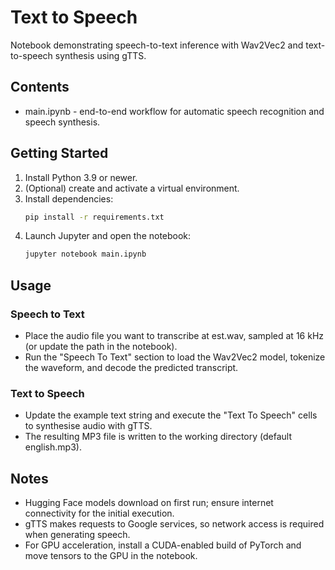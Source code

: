 ﻿# Text to Speech

Notebook demonstrating speech-to-text inference with Wav2Vec2 and text-to-speech synthesis using gTTS.

## Contents
- main.ipynb - end-to-end workflow for automatic speech recognition and speech synthesis.

## Getting Started
1. Install Python 3.9 or newer.
2. (Optional) create and activate a virtual environment.
3. Install dependencies:
   ```bash
   pip install -r requirements.txt
   ```
4. Launch Jupyter and open the notebook:
   ```bash
   jupyter notebook main.ipynb
   ```

## Usage
### Speech to Text
- Place the audio file you want to transcribe at 	est.wav, sampled at 16 kHz (or update the path in the notebook).
- Run the "Speech To Text" section to load the Wav2Vec2 model, tokenize the waveform, and decode the predicted transcript.

### Text to Speech
- Update the example text string and execute the "Text To Speech" cells to synthesise audio with gTTS.
- The resulting MP3 file is written to the working directory (default english.mp3).

## Notes
- Hugging Face models download on first run; ensure internet connectivity for the initial execution.
- gTTS makes requests to Google services, so network access is required when generating speech.
- For GPU acceleration, install a CUDA-enabled build of PyTorch and move tensors to the GPU in the notebook.
